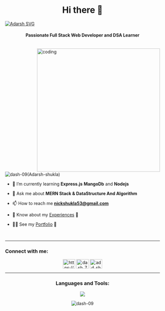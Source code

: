 <h1 align="center">Hi there 👋 </h1>
<a href=""><img src="https://readme-typing-svg.herokuapp.com?font=Ysabeau+SC&weight=700&pause=2000&color=E34A38&center=true&vCenter=true&width=1150&lines=I+am+Adarsh%2C+Welcome+to+my+GitHub+profile." alt="Adarsh SVG" /></a>

<h4 align="center">Passionate Full Stack Web Developer and DSA Learner </h4>

<br>
<img align="right" alt="coding" width="400" src="https://raw.githubusercontent.com/TheDudeThatCode/TheDudeThatCode/master/Assets/Designer.gif">

<p align="left"> <img src="https://komarev.com/ghpvc/?username=dash-09&label=Profile%20views&color=0e75b6&style=flat" alt="dash-09(Adarsh-shukla)" /> </p>

- 🌱 I’m currently learning **Express.js** **MangoDb** and **Nodejs**

- 💬 Ask me about **MERN Stack & DataStructure And Algorithm**

- 📫 How to reach me **nickshukla53@gmail.com**

- 📄 Know about my <a href="https://drive.google.com/file/d/1kD6tW2GzdHDN0Lj4lWTYNu-pEeQoFh7K/view?usp=drive_link" target="blank">Experiences</a> 🔗
 
- 👨‍🎓 See my <a href="https://adarsh-shukla.vercel.app/" target ="blank">Portfolio</a> 🔗

<br>

<hr>
<h3 align="left">Connect with me:</h3>
<p align="center">
<a href="https://linkedin.com/in/https://www.linkedin.com/in/adarsh-shuklaa/" target="blank"><img align="center" src="https://raw.githubusercontent.com/rahuldkjain/github-profile-readme-generator/master/src/images/icons/Social/linked-in-alt.svg" alt="https://www.linkedin.com/in/mohd-saif-mirza-8a0152244/" height="30" width="40" /></a>
<a href="https://twitter.com/https://www.twitter.com/dash_7xz/" target="blank"><img align="center" src="https://raw.githubusercontent.com/rahuldkjain/github-profile-readme-generator/master/src/images/icons/Social/twitter" alt="dash_7xz(Adarsh-Shukla)" height="30" width="40" /></a> 
<a href="https://www.leetcode.com/add_shy" target="blank"><img align="center" src="https://raw.githubusercontent.com/rahuldkjain/github-profile-readme-generator/master/src/images/icons/Social/leet-code.svg" alt="add_shy" height="30" width="40" /></a>
 
</p>
<hr>




 
<h3 align="center">Languages and Tools:</h3>

<p align="center"> 
  <img src="https://skillicons.dev/icons?i=java,react,js,css,tailwind,discord,c,express,,github,html,nextjs,mongodb,nodejs,linux,vercel,vscode&perline=9">
</p>
<p align="center"><img align="center" src="https://github-readme-stats.vercel.app/api/top-langs?username=dash-09&show_icons=true&locale=en&layout=compact" alt="dash-09" /></p>
